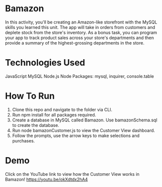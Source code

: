 # Bamazon
In this activity, you'll be creating an Amazon-like storefront with the MySQL skills you learned this unit. The app will take in orders from customers and deplete stock from the store's inventory. As a bonus task, you can program your app to track product sales across your store's departments and then provide a summary of the highest-grossing departments in the store.

# Technologies Used
JavaScript
MySQL
Node.js
Node Packages: mysql, inquirer, console.table

# How To Run
1. Clone this repo and navigate to the folder via CLI.
2. Run npm install for all packages required.
3. Create a database in MySQL called Bamazon. Use bamazonSchema.sql to create the database.
4. Run node bamazonCustomer.js to view the Customer View dashboard.
5. Follow the prompts, use the arrow keys to make selections and purchases.

# Demo
Click on the YouTube link to view how the Customer View works in Bamazon!
https://youtu.be/okXdtdx2hA4
